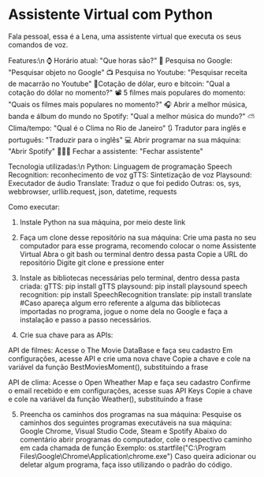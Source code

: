 # Assistente Virtual com Python
Fala pessoal, essa é a Lena, uma assistente virtual que executa os seus comandos de voz.

Features:\n
⌚ Horário atual: "Que horas são?"
🔎 Pesquisa no Google: "Pesquisar objeto no Google"
📺 Pesquisa no Youtube: "Pesquisar receita de macarrão no Youtube"
🤑Cotação de dólar, euro e bitcoin: "Qual a cotação do dólar no momento?"
📽️ 5 filmes mais populares do momento: "Quais os filmes mais populares no momento?"
🎧 Abrir a melhor música, banda e álbum do mundo no Spotify: "Qual a melhor música do mundo?"
⛅ Clima/tempo: "Qual é o Clima no Rio de Janeiro"
🔃 Tradutor para inglês e português: "Traduzir para o inglês"
💻 Abrir programar na sua máquina: "Abrir Spotify"
🙋🏽‍♀️ Fechar a assistente: "Fechar assistente"

Tecnologia utilizadas:\n
Python: Linguagem de programação
Speech Recognition: reconhecimento de voz
gTTS: Sintetização de voz
Playsound: Executador de áudio
Translate: Traduz o que foi pedido
Outras: os, sys, webbrowser, urllib.request, json, datetime, requests

Como executar:

1. Instale Python na sua máquina, por meio deste link

2. Faça um clone desse repositório na sua máquina:
Crie uma pasta no seu computador para esse programa, recomendo colocar o nome Assistente Virtual
Abra o git bash ou terminal dentro dessa pasta
Copie a URL do repositório
Digite git clone <URL copiada> e pressione enter

3. Instale as bibliotecas necessárias pelo terminal, dentro dessa pasta criada:
gTTS: pip install gTTS
playsound: pip install playsound
speech recognition: pip install SpeechRecognition
translate: pip install translate 
#Caso apareça algum erro referente a alguma das bibliotecas importadas no programa, jogue o nome dela no Google e faça a instalação e passo a passo necessários.

4. Crie sua chave para as APIs:

API de filmes:
Acesse o The Movie DataBase e faça seu cadastro
Em configurações, acesse API e crie uma nova chave
Copie a chave e cole na variável da função BestMoviesMoment(), substituindo a frase <coloque sua chave API>

API de clima:
Acesse o Open Wheather Map e faça seu cadastro
Confirme o email recebido e em configurações, acesse suas API Keys
Copie a chave e cole na variável da função Weather(), substituindo a frase <coloque sua chave API>

5. Preencha os caminhos dos programas na sua máquina:
Pesquise os caminhos dos seguintes programas executáveis na sua máquina: Google Chrome, Visual Studio Code, Steam e Spotify
Abaixo do comentário abrir programas do computador, cole o respectivo caminho em cada chamada de função
Exemplo: os.startfile("C:\Program Files\Google\Chrome\Application\chrome.exe")
Caso queira adicionar ou deletar algum programa, faça isso utilizando o padrão do código.
